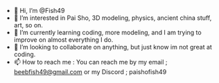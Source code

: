 - 👋 Hi, I’m @Fish49
- 👀 I’m interested in Pai Sho, 3D modeling, physics, ancient china stuff, art, so on.
- 🌱 I’m currently learning coding, more modeling, and I am trying to improve on almost everything I do.
- 💞️ I’m looking to collaborate on anything, but just know im not great at coding.
- 📫 How to reach me : You can reach me by my email ; beebfish49@gmail.com or my Discord ; paishofish49

<!---
Fish49/Fish49 is a ✨ special ✨ repository because its `README.md` (this file) appears on your GitHub profile.
You can click the Preview link to take a look at your changes.
--->
